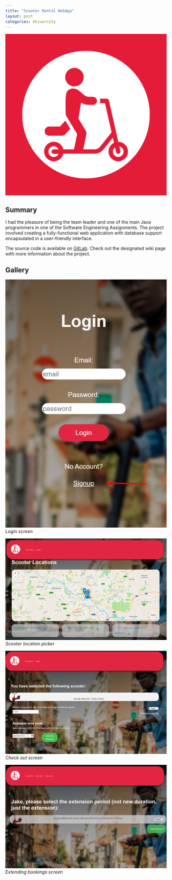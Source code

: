 ```yaml
---
title: "Scooter Rental WebApp"
layout: post
categories: University
---
```


![Scooters_Thumbnail](/assets/img/scooters/logo.png)


## Summary

I had the pleasure of being the team leader and one of the main Java programmers in one of the Software Engineering Assignments. The project involved creating a fully-functional web application with database support encapsulated in a user-friendly interface.

The source code is available on [GitLab](https://gitlab.com/Pawel_Wilczewski/comp2913_scooters). Check out the designated wiki page with more information about the project.

## Gallery

![Scooters_Screenshot_1](/assets/img/scooters/Screenshot_4.png)
*Login screen*

![Scooters_Screenshot_2](/assets/img/scooters/Screenshot_5.png)
*Scooter location picker*

![Scooters_Screenshot_3](/assets/img/scooters/Screenshot_7.png)
*Check out screen*

![Scooters_Screenshot_4](/assets/img/scooters/Screenshot_19.png)
*Extending bookings screen*
